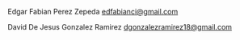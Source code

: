Edgar Fabian Perez Zepeda
edfabianci@gmail.com

David De Jesus Gonzalez Ramirez
dgonzalezramirez18@gmail.com
